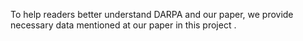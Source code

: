 To help readers better understand DARPA and our paper, we provide necessary data mentioned at our paper in this project .